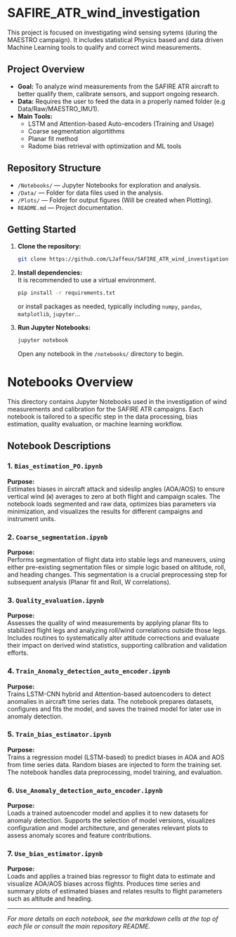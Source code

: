 # SAFIRE_ATR_wind_investigation

This project is focused on investigating wind sensing sytems (during the MAESTRO campaign). It includes statistical Physics based and data driven Machine Learning tools to qualify and correct wind measurements.

## Project Overview

- **Goal:** To analyze wind measurements from the SAFIRE ATR aircraft to better qualify them, calibrate sensors, and support ongoing research.
- **Data:** Requires the user to feed the data in a properly named folder (e.g Data/Raw/MAESTRO_IMU1). 
- **Main Tools:**  
  - LSTM and Attention-based Auto-encoders (Training and Usage)
  - Coarse segmentation algortithms
  - Planar fit method
  - Radome bias retrieval with optimization and ML tools

## Repository Structure

- `/Notebooks/` — Jupyter Notebooks for exploration and analysis.
- `/Data/` — Folder for data files used in the analysis.
- `/Plots/` — Folder for output figures (Will be created when Plotting).
- `README.md` — Project documentation.

## Getting Started

1. **Clone the repository:**
   ```bash
   git clone https://github.com/LJaffeux/SAFIRE_ATR_wind_investigation.git
   ```
2. **Install dependencies:**  
   It is recommended to use a virtual environment.
   ```bash
   pip install -r requirements.txt
   ```
   or install packages as needed, typically including `numpy`, `pandas`, `matplotlib`, `jupyter`...

3. **Run Jupyter Notebooks:**
   ```bash
   jupyter notebook
   ```
   Open any notebook in the `/notebooks/` directory to begin.

# Notebooks Overview

This directory contains Jupyter Notebooks used in the investigation of wind measurements and calibration for the SAFIRE ATR campaigns. Each notebook is tailored to a specific step in the data processing, bias estimation, quality evaluation, or machine learning workflow.

## Notebook Descriptions

### 1. `Bias_estimation_PO.ipynb`
**Purpose:**  
Estimates biases in aircraft attack and sideslip angles (AOA/AOS) to ensure vertical wind (`W`) averages to zero at both flight and campaign scales. The notebook loads segmented and raw data, optimizes bias parameters via minimization, and visualizes the results for different campaigns and instrument units.

### 2. `Coarse_segmentation.ipynb`
**Purpose:**  
Performs segmentation of flight data into stable legs and maneuvers, using either pre-existing segmentation files or simple logic based on altitude, roll, and heading changes. This segmentation is a crucial preprocessing step for subsequent analysis (Planar fit and Roll, W correlations).

### 3. `Quality_evaluation.ipynb`
**Purpose:**  
Assesses the quality of wind measurements by applying planar fits to stabilized flight legs and analyzing roll/wind correlations outside those legs. Includes routines to systematically alter attitude corrections and evaluate their impact on derived wind statistics, supporting calibration and validation efforts.

### 4. `Train_Anomaly_detection_auto_encoder.ipynb`
**Purpose:**  
Trains LSTM-CNN hybrid and Attention-based autoencoders to detect anomalies in aircraft time series data. The notebook prepares datasets, configures and fits the model, and saves the trained model for later use in anomaly detection.

### 5. `Train_bias_estimator.ipynb`
**Purpose:**  
Trains a regression model (LSTM-based) to predict biases in AOA and AOS from time series data. Random biases are injected to form the training set. The notebook handles data preprocessing, model training, and evaluation.

### 6. `Use_Anomaly_detection_auto_encoder.ipynb`
**Purpose:**  
Loads a trained autoencoder model and applies it to new datasets for anomaly detection. Supports the selection of model versions, visualizes configuration and model architecture, and generates relevant plots to assess anomaly scores and feature contributions.

### 7. `Use_bias_estimator.ipynb`
**Purpose:**  
Loads and applies a trained bias regressor to flight data to estimate and visualize AOA/AOS biases across flights. Produces time series and summary plots of estimated biases and relates results to flight parameters such as altitude and heading.

---

*For more details on each notebook, see the markdown cells at the top of each file or consult the main repository README.*

